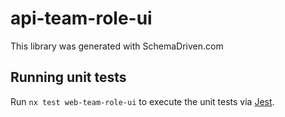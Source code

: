 
# api-team-role-ui

This library was generated with SchemaDriven.com

## Running unit tests

Run `nx test web-team-role-ui` to execute the unit tests via [Jest](https://jestjs.io).

